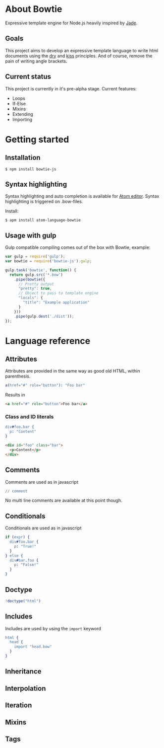 # About Bowtie

Expressive template engine for Node.js heavily inspired by [Jade](http://jade-lang.com/).

## Goals
This project aims to develop an expressive template language to write html documents using the [dry](https://en.wikipedia.org/wiki/Don%27t_repeat_yourself) and [kiss](https://en.wikipedia.org/wiki/KISS_principle) principles. And of course, remove the pain of writing angle brackets.
## Current status
This project is currently in it's pre-alpha stage. Current features:
- Loops
- If-Else
- Mixins
- Extending
- Importing

# Getting started
## Installation
```
$ npm install bowtie-js
```
## Syntax highlighting
Syntax highlighting and auto completion is available for [Atom editor](https://atom.io/). Syntax highlighting is triggered on .bow-files.

 Install:
```
$ apm install atom-language-bowtie
```
## Usage with gulp
Gulp compatible compiling comes out of the box with Bowtie, example:
```javascript
var gulp = require('gulp');
var bowtie = require('bowtie-js').gulp;

gulp.task('bowtie', function() {
  return gulp.src('*.bow')
    .pipe(bowtie({
      // Pretty output
      "pretty": true,
      // Object to pass to template engine
      "locals": {
        "title": "Example application"
      }
    }))
    .pipe(gulp.dest('./dist'));
});
```
# Language reference
## Attributes
Attributes are provided in the same way as good old HTML, within parenthesis.
```erlang
a(href="#" role="button"): "Foo bar"
```
Results in
```html
<a href="#" role="button">Foo bar</a>
```
### Class and ID literals
```erlang
div#foo.bar {
  p: "Content"
}
```
```html
<div id="foo" class="bar">
  <p>Content</p>
</div>
```
## Comments
Comments are used as in javascript
```erlang
// comment
```
No multi line comments are available at this point though.
## Conditionals
Conditionals are used as in javascript
```erlang
if (expr) {
  div#foo.bar {
    p: "True!"
  }
} else {
  div#bar.foo {
    p: "False!"
  }
}
```
## Doctype
```erlang
!doctype("html")
```
## Includes
Includes are used by using the `import` keyword
```erlang
html {
  head {
    import "head.bow"
  }
}
```
## Inheritance
## Interpolation
## Iteration
## Mixins
## Tags
